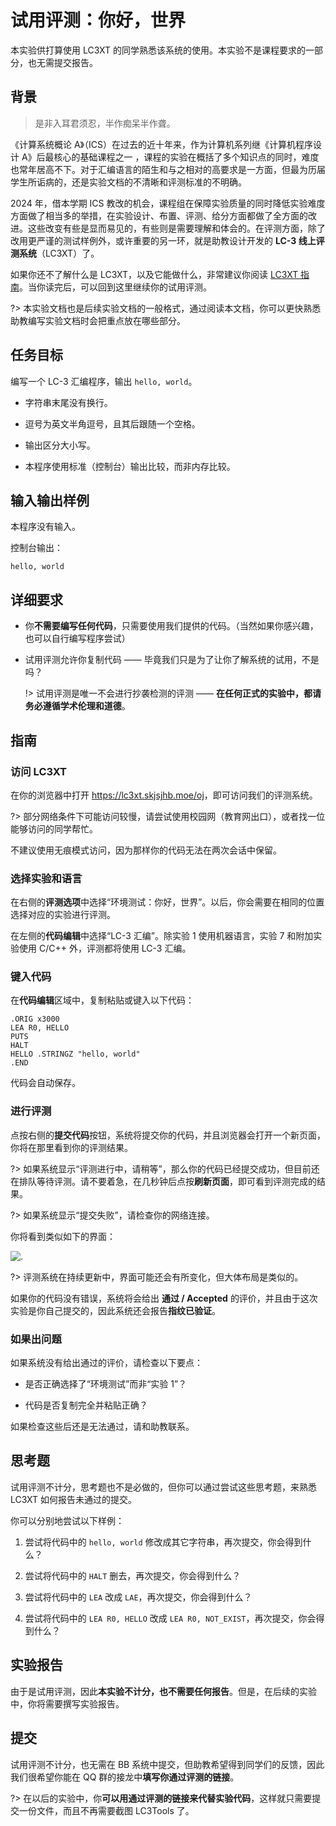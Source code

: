 # 试用评测：你好，世界

本实验供打算使用 LC3XT 的同学熟悉该系统的使用。本实验不是课程要求的一部分，也无需提交报告。

## 背景

> 是非入耳君须忍，半作痴呆半作聋。

《计算系统概论 A》（ICS）在过去的近十年来，作为计算机系列继《计算机程序设计 A》后最核心的基础课程之一 ，课程的实验在概括了多个知识点的同时，难度也常年居高不下。对于汇编语言的陌生和与之相对的高要求是一方面，但最为历届学生所诟病的，还是实验文档的不清晰和评测标准的不明确。

2024 年，借本学期 ICS 教改的机会，课程组在保障实验质量的同时降低实验难度方面做了相当多的举措，在实验设计、布置、评测、给分方面都做了全方面的改进。这些改变有些是显而易见的，有些则是需要理解和体会的。在评测方面，除了改用更严谨的测试样例外，或许重要的另一环，就是助教设计开发的 **LC-3 线上评测系统**（LC3XT）了。

如果你还不了解什么是 LC3XT，以及它能做什么，非常建议你阅读 [LC3XT 指南](/LC3XT/README)。当你读完后，可以回到这里继续你的试用评测。

?> 本实验文档也是后续实验文档的一般格式，通过阅读本文档，你可以更快熟悉助教编写实验文档时会把重点放在哪些部分。

## 任务目标

编写一个 LC-3 汇编程序，输出 `hello, world`。

- 字符串末尾没有换行。

- 逗号为英文半角逗号，且其后跟随一个空格。

- 输出区分大小写。

- 本程序使用标准（控制台）输出比较，而非内存比较。

## 输入输出样例

本程序没有输入。

控制台输出：

```
hello, world
```

## 详细要求

- 你**不需要编写任何代码**，只需要使用我们提供的代码。（当然如果你感兴趣，也可以自行编写程序尝试）

- 试用评测允许你复制代码 —— 毕竟我们只是为了让你了解系统的试用，不是吗？
  
  !> 试用评测是唯一不会进行抄袭检测的评测 —— **在任何正式的实验中，都请务必遵循学术伦理和道德**。

## 指南

### 访问 LC3XT

在你的浏览器中打开 <https://lc3xt.skjsjhb.moe/oj>，即可访问我们的评测系统。

?> 部分网络条件下可能访问较慢，请尝试使用校园网（教育网出口），或者找一位能够访问的同学帮忙。

不建议使用无痕模式访问，因为那样你的代码无法在两次会话中保留。

### 选择实验和语言

在右侧的**评测选项**中选择“环境测试：你好，世界”。以后，你会需要在相同的位置选择对应的实验进行评测。

在左侧的**代码编辑**中选择“LC-3 汇编”。除实验 1 使用机器语言，实验 7 和附加实验使用 C/C++ 外，评测都将使用 LC-3 汇编。

### 键入代码

在**代码编辑**区域中，复制粘贴或键入以下代码：

```
.ORIG x3000
LEA R0, HELLO
PUTS
HALT
HELLO .STRINGZ "hello, world"
.END
```

代码会自动保存。

### 进行评测

点按右侧的**提交代码**按钮，系统将提交你的代码，并且浏览器会打开一个新页面，你将在那里看到你的评测结果。

?> 如果系统显示“评测进行中，请稍等”，那么你的代码已经提交成功，但目前还在排队等待评测。请不要着急，在几秒钟后点按**刷新页面**，即可看到评测完成的结果。

?> 如果系统显示“提交失败”，请检查你的网络连接。

你将看到类似如下的界面：

![.](https://img.picui.cn/free/2024/09/26/66f4fe629985f.png)

?> 评测系统在持续更新中，界面可能还会有所变化，但大体布局是类似的。

如果你的代码没有错误，系统将会给出 **通过 / Accepted** 的评价，并且由于这次实验是你自己提交的，因此系统还会报告**指纹已验证**。

### 如果出问题

如果系统没有给出通过的评价，请检查以下要点：

- 是否正确选择了“环境测试”而非“实验 1”？

- 代码是否复制完全并粘贴正确？

如果检查这些后还是无法通过，请和助教联系。

## 思考题

试用评测不计分，思考题也不是必做的，但你可以通过尝试这些思考题，来熟悉 LC3XT 如何报告未通过的提交。

你可以分别地尝试以下样例：

1. 尝试将代码中的 `hello, world` 修改成其它字符串，再次提交，你会得到什么？

2. 尝试将代码中的 `HALT` 删去，再次提交，你会得到什么？

3. 尝试将代码中的 `LEA` 改成 `LAE`，再次提交，你会得到什么？

4. 尝试将代码中的 `LEA R0, HELLO` 改成 `LEA R0, NOT_EXIST`，再次提交，你会得到什么？

## 实验报告

由于是试用评测，因此**本实验不计分，也不需要任何报告**。但是，在后续的实验中，你将需要撰写实验报告。

## 提交

试用评测不计分，也无需在 BB 系统中提交，但助教希望得到同学们的反馈，因此我们很希望你能在 QQ 群的接龙中**填写你通过评测的链接**。

?> 在以后的实验中，你**可以用通过评测的链接来代替实验代码**，这样就只需要提交一份文件，而且不再需要截图 LC3Tools 了。
